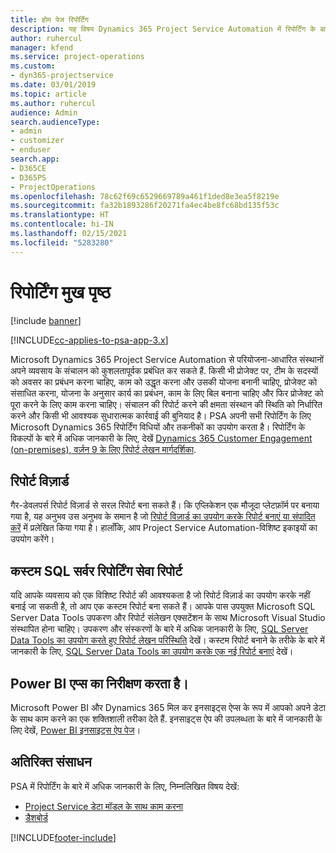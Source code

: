 ```yaml
---
title: होम पेज रिपोर्टिंग
description: यह विषय Dynamics 365 Project Service Automation में रिपोर्टिंग के बारे में जानकारी प्रदान करता है।
author: ruhercul
manager: kfend
ms.service: project-operations
ms.custom:
- dyn365-projectservice
ms.date: 03/01/2019
ms.topic: article
ms.author: ruhercul
audience: Admin
search.audienceType:
- admin
- customizer
- enduser
search.app:
- D365CE
- D365PS
- ProjectOperations
ms.openlocfilehash: 78c62f69c6529669789a461f1ded8e3ea5f8219e
ms.sourcegitcommit: fa32b1893286f20271fa4ec4be8fc68bd135f53c
ms.translationtype: HT
ms.contentlocale: hi-IN
ms.lasthandoff: 02/15/2021
ms.locfileid: "5283280"
---
```

# <a name="reporting-home-page"></a>रिपोर्टिंग मुख पृष्ठ

[!include [banner](../includes/psa-now-project-operations.md)]

[!INCLUDE[cc-applies-to-psa-app-3.x](../includes/cc-applies-to-psa-app-3x.md)]

Microsoft Dynamics 365 Project Service Automation से परियोजना-आधारित संस्थानों अपने व्यवसाय के संचालन को कुशलतापूर्वक प्रबंधित कर सकते हैं. किसी भी प्रोजेक्ट पर, टीम के सदस्यों को अवसर का प्रबंधन करना चाहिए, काम को उद्धृत करना और उसकी योजना बनानी चाहिए, प्रोजेक्ट को संसाधित करना, योजना के अनुसार कार्य का प्रबंधन, काम के लिए बिल बनाना चाहिए और फिर प्रोजेक्ट को पूरा करने के लिए काम करना चाहिए। संचालन की रिपोर्ट करने की क्षमता संस्थान की स्थिति को निर्धारित करने और किसी भी आवश्यक सुधारात्मक कार्रवाई की बुनियाद है। PSA अपनी सभी रिपोर्टिंग के लिए Microsoft Dynamics 365 रिपोर्टिंग विधियों और तकनीकों का उपयोग करता है। रिपोर्टिंग के विकल्पों के बारे में अधिक जानकारी के लिए, देखें [Dynamics 365 Customer Engagement (on-premises), वर्ज़न 9 के लिए रिपोर्ट लेखन मार्गदर्शिका](https://docs.microsoft.com/dynamics365/customerengagement/on-premises/analytics/reporting-analytics-with-dynamics-365).

## <a name="report-wizard"></a>रिपोर्ट विज़ार्ड

गैर-डेवलपर्स रिपोर्ट विज़ार्ड से सरल रिपोर्ट बना सकते हैं। कि एप्लिकेशन एक मौजूदा प्लेटफ़ॉर्म पर बनाया गया है, यह अनुभव उस अनुभव के समान है जो [रिपोर्ट विज़ार्ड का उपयोग करके रिपोर्ट बनाएं या संपादित करें](https://docs.microsoft.com/dynamics365/customerengagement/on-premises/basics/create-edit-copy-report-wizard) में प्रलेखित किया गया है। हालाँकि, आप Project Service Automation-विशिष्ट इकाइयों का उपयोग करेंगे।

## <a name="custom-sql-server-reporting-services-reports"></a>कस्टम SQL सर्वर रिपोर्टिंग सेवा रिपोर्ट

यदि आपके व्यवसाय को एक विशिष्ट रिपोर्ट की आवश्यकता है जो रिपोर्ट विज़ार्ड का उपयोग करके नहीं बनाई जा सकती है, तो आप एक कस्टम रिपोर्ट बना सकते हैं। आपके पास उपयुक्त Microsoft SQL Server Data Tools उपकरण और रिपोर्ट संलेखन एक्सटेंशन के साथ Microsoft Visual Studio संस्थापित होना चाहिए। उपकरण और संस्करणों के बारे में अधिक जानकारी के लिए, [SQL Server Data Tools का उपयोग करते हुए रिपोर्ट लेखन परिस्थिति](https://docs.microsoft.com/dynamics365/customerengagement/on-premises/analytics/report-writing-environment-using-sql-server-data-tools) देखें। कस्टम रिपोर्ट बनाने के तरीके के बारे में जानकारी के लिए, [SQL Server Data Tools का उपयोग करके एक नई रिपोर्ट बनाएं](https://docs.microsoft.com/dynamics365/customerengagement/on-premises/analytics/create-a-new-report-using-sql-server-data-tools) देखें।

## <a name="power-bi-insights-apps"></a>Power BI एप्स का निरीक्षण करता है।

Microsoft Power BI और Dynamics 365 मिल कर इनसाइट्स ऐप्स के रूप में आपको अपने डेटा के साथ काम करने का एक शक्तिशाली तरीका देते हैं. इनसाइट्स ऐप की उपलब्धता के बारे में जानकारी के लिए देखें, [Power BI इनसाइट्स ऐप पेज](https://powerbi.microsoft.com/power-bi-insights-apps/)।


## <a name="additional-resources"></a>अतिरिक्त संसाधन
PSA में रिपोर्टिंग के बारे में अधिक जानकारी के लिए, निम्नलिखित विषय देखें:

- [Project Service डेटा मॉडल के साथ काम करना](reports-working-project-service-data-model.md)
- [डैशबोर्ड](reports-dashboards.md)



[!INCLUDE[footer-include](../includes/footer-banner.md)]
